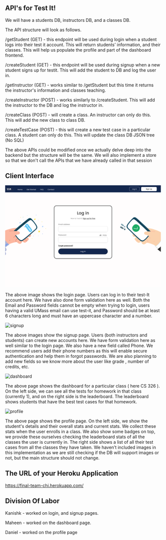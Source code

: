 ## API's for Test It!

We will have a students DB, instructors DB, and a classes DB.

The API structure will look as follows.

/getStudent (GET) - this endpoint will be used during login when a student logs into their test it account. This will return students’ information, and their classes. This will help us populate the profile and part of the dashboard frontend.

/createStudent (GET) - this endpoint will be used during signup when a new student signs up for testit. This will add the student to DB and log the user in. 

/getInstructor (GET) - works similar to /getStudent but this time it returns the instructor's information and classes teaching.

/createInstructor (POST) - works similarly to /createStudent. This will add the instructor to the DB and log the instructor in.

/createClass (POST) - will create a class. An instructor can only do this. This will add the new class to class DB.

/createTestCase (POST) - this will create a new test case in a particular class. A student can only do this. This will update the class DB JSON tree (No SQL)


The above APIs could be modified once we actually delve deep into the backend but the structure will be the same. 
We will also implement a store so that we don't call the APIs that we have already called in that session


## Client Interface

![login](wireframes/login.png)


The above image shows the login page. Users can log in to their test-It account here. We have also done form validation here as well. Both the Email and Password fields cannot be empty when trying to login,
users having a valid UMass email can use test-it, and Password should be at least 6 characters long and must have an uppercase character and a number.

![signup](wireframes/signup.png)

The above images show the signup page. Users (both instructors and students) can create new accounts here. We have form validation here as well similar to the login page. We also have a new field called Phone. We recommend users add their phone numbers as this will enable secure authentication and help them in forgot passwords. We are also planning to add new fields so we know more about the user like grade , number of credits, etc.

![dashboard](wireframes/dash.png)


The above page shows the dashboard for a particular class ( here CS 326 ). On the left side, we can see all the tests for homework in that class (currently 1), and on the right side is the leaderboard. The leaderboard shows students that have the best test cases for that homework. 

![profile](wireframes/profile.png)

The above page shows the profile page. On the left side, we show the student's details and their overall stats and current stats. We collect these stats when the user enrolls in a class. We also show some badges on top, we provide these ourselves checking the leaderboard stats of all the classes the user is currently in. The right side shows a list of all their test cases from all the classes they have taken. We haven’t included images in this implementation as we are still checking if the DB will support images or not, but the main structure should not change. 


## The URL of your Heroku Application

https://final-team-chi.herokuapp.com/

## Division Of Labor

Kanishk - worked on login, and signup pages.

Maheen - worked on the dashboard page.

Daniel - worked on the profile page

